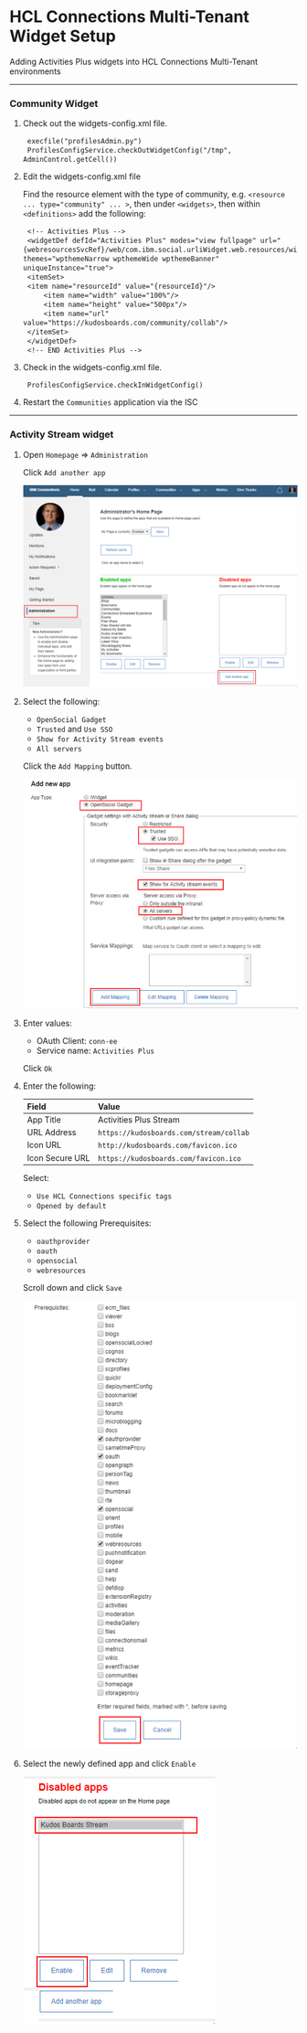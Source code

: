 # HCL Connections Multi-Tenant Widget Setup

Adding Activities Plus widgets into HCL Connections Multi-Tenant environments

---

### Community Widget

1. Check out the widgets-config.xml file.

        execfile("profilesAdmin.py")
        ProfilesConfigService.checkOutWidgetConfig("/tmp", AdminControl.getCell())

1. Edit the widgets-config.xml file

    Find the resource element with the type of community, e.g. `<resource ... type="community" ... >`, then under `<widgets>`, then within `<definitions>` add the following:

        <!-- Activities Plus -->
        <widgetDef defId="Activities Plus" modes="view fullpage" url="{webresourcesSvcRef}/web/com.ibm.social.urliWidget.web.resources/widget/urlWidget.xml" themes="wpthemeNarrow wpthemeWide wpthemeBanner" uniqueInstance="true">
        <itemSet>
        <item name="resourceId" value="{resourceId}"/>
            <item name="width" value="100%"/>
            <item name="height" value="500px"/>
            <item name="url" value="https://kudosboards.com/community/collab"/>
        </itemSet>
        </widgetDef>
        <!-- END Activities Plus -->

1. Check in the widgets-config.xml file.

        ProfilesConfigService.checkInWidgetConfig()

1. Restart the `Communities` application via the ISC

---

### Activity Stream widget


1. Open `Homepage` => `Administration`

    Click `Add another app`

    ![Example](/assets/connections/homepage-admin.png)

1. Select the following:

    - `OpenSocial Gadget`
    - `Trusted` and `Use SSO`
    - `Show for Activity Stream events`
    - `All servers`

    Click the `Add Mapping` button.

    ![Example](/assets/connections/homepage-admin2.png)

1. Enter values:

    - OAuth Client: `conn-ee`
    - Service name: `Activities Plus`

    Click `Ok`


1. Enter the following:


    | Field              | Value                                        |
    | ------------------ | -------------------------------------------- |
    | App Title              | Activities Plus Stream                 |
    | URL Address        | `https://kudosboards.com/stream/collab`  |
    | Icon URL           | `http://kudosboards.com/favicon.ico`         |
    | Icon Secure URL    | `https://kudosboards.com/favicon.ico`        |


    Select:

    - `Use HCL Connections specific tags`
    - `Opened by default`


1. Select the following Prerequisites:

    - `oauthprovider`
    - `oauth`
    - `opensocial`
    - `webresources`

    Scroll down and click `Save`

    ![Example](/assets/connections/homepage-admin5.png)


1. Select the newly defined app and click `Enable`

    ![Example](/assets/connections/homepage-admin6.png)
